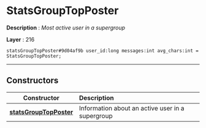 # StatsGroupTopPoster

**Description** : *Most active user in a supergroup*

**Layer** : 216

```tl
statsGroupTopPoster#9d04af9b user_id:long messages:int avg_chars:int = StatsGroupTopPoster;
```

---

## Constructors

| Constructor | Description |
| :---: | :--- |
| [**statsGroupTopPoster**](constructor/statsGroupTopPoster) | Information about an active user in a supergroup |